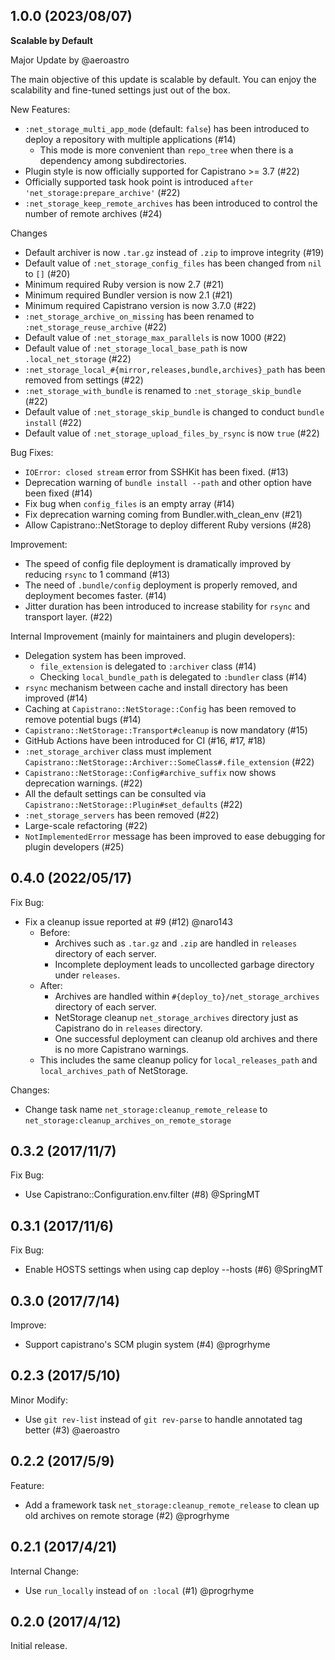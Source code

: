 ## 1.0.0 (2023/08/07)

**Scalable by Default**

Major Update by @aeroastro

The main objective of this update is scalable by default. You can enjoy the scalability and fine-tuned settings just out of the box.

New Features:

- `:net_storage_multi_app_mode` (default: `false`) has been introduced to deploy a repository with multiple applications (#14)
  - This mode is more convenient than `repo_tree` when there is a dependency among subdirectories.
- Plugin style is now officially supported for Capistrano >= 3.7 (#22)
- Officially supported task hook point is introduced `after 'net_storage:prepare_archive'` (#22)
- `:net_storage_keep_remote_archives` has been introduced to control the number of remote archives (#24)

Changes

- Default archiver is now `.tar.gz` instead of `.zip` to improve integrity (#19)
- Default value of `:net_storage_config_files` has been changed from `nil` to `[]` (#20)
- Minimum required Ruby version is now 2.7 (#21)
- Minimum required Bundler version is now 2.1 (#21)
- Minimum required Capistrano version is now 3.7.0 (#22)
- `:net_storage_archive_on_missing` has been renamed to `:net_storage_reuse_archive` (#22)
- Default value of `:net_storage_max_parallels` is now 1000 (#22)
- Default value of `:net_storage_local_base_path` is now `.local_net_storage` (#22)
- `:net_storage_local_#{mirror,releases,bundle,archives}_path` has been removed from settings (#22)
- `:net_storage_with_bundle` is renamed to `:net_storage_skip_bundle` (#22)
- Default value of `:net_storage_skip_bundle` is changed to conduct `bundle install` (#22)
- Default value of `:net_storage_upload_files_by_rsync` is now `true` (#22)


Bug Fixes:

- `IOError: closed stream` error from SSHKit has been fixed. (#13)
- Deprecation warning of `bundle install --path` and other option have been fixed (#14)
- Fix bug when `config_files` is an empty array (#14)
- Fix deprecation warning coming from Bundler.with_clean_env (#21)
- Allow Capistrano::NetStorage to deploy different Ruby versions (#28)

Improvement:

- The speed of config file deployment is dramatically improved by reducing `rsync` to 1 command (#13)
- The need of `.bundle/config` deployment is properly removed, and deployment becomes faster. (#14)
- Jitter duration has been introduced to increase stability for `rsync` and transport layer. (#22)

Internal Improvement (mainly for maintainers and plugin developers):

- Delegation system has been improved.
  - `file_extension` is delegated to `:archiver` class (#14)
  - Checking `local_bundle_path` is delegated to `:bundler` class (#14)
- `rsync` mechanism between cache and install directory has been improved (#14)
- Caching at `Capistrano::NetStorage::Config` has been removed to remove potential bugs (#14)
- `Capistrano::NetStorage::Transport#cleanup` is now mandatory (#15)
- GitHub Actions have been introduced for CI (#16, #17, #18)
- `:net_storage_archiver` class must implement `Capistrano::NetStorage::Archiver::SomeClass#.file_extension` (#22)
- `Capistrano::NetStorage::Config#archive_suffix` now shows deprecation warnings. (#22)
- All the default settings can be consulted via `Capistrano::NetStorage::Plugin#set_defaults` (#22)
- `:net_storage_servers` has been removed (#22)
- Large-scale refactoring (#22)
- `NotImplementedError` message has been improved to ease debugging for plugin developers (#25)


## 0.4.0 (2022/05/17)

Fix Bug:

- Fix a cleanup issue reported at #9 (#12) @naro143
  - Before:
    - Archives such as `.tar.gz` and `.zip` are handled in `releases` directory of each server.
    - Incomplete deployment leads to uncollected garbage directory under `releases`.
  - After:
    - Archives are handled within `#{deploy_to}/net_storage_archives` directory of each server.
    - NetStorage cleanup `net_storage_archives` directory just as Capistrano do in `releases` directory.
    - One successful deployment can cleanup old archives and there is no more Capistrano warnings.
  - This includes the same cleanup policy for `local_releases_path` and `local_archives_path` of NetStorage.

Changes:

- Change task name `net_storage:cleanup_remote_release` to `net_storage:cleanup_archives_on_remote_storage`

## 0.3.2 (2017/11/7)

Fix Bug:

- Use Capistrano::Configuration.env.filter (#8) @SpringMT

## 0.3.1 (2017/11/6)

Fix Bug:

- Enable HOSTS settings when using cap deploy --hosts (#6) @SpringMT

## 0.3.0 (2017/7/14)

Improve:

- Support capistrano's SCM plugin system (#4) @progrhyme

## 0.2.3 (2017/5/10)

Minor Modify:

- Use `git rev-list` instead of `git rev-parse` to handle annotated tag better
(#3) @aeroastro

## 0.2.2 (2017/5/9)

Feature:

- Add a framework task `net_storage:cleanup_remote_release` to clean up old
archives on remote storage (#2) @progrhyme

## 0.2.1 (2017/4/21)

Internal Change:

- Use `run_locally` instead of `on :local` (#1) @progrhyme

## 0.2.0 (2017/4/12)

Initial release.
